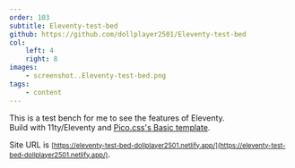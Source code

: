 ```yaml
---
order: 103
subtitle: Eleventy-test-bed
github: https://github.com/dollplayer2501/Eleventy-test-bed
col:
    left: 4
    right: 8
images:
    - screenshot..Eleventy-test-bed.png
tags:
    - content
---
```


This is a test bench for me to see the features of Eleventy.  
Build with 11ty/Eleventy and [Pico.css's Basic template](https://picocss.com/examples/basic-template/).

Site URL is <small>[https://eleventy-test-bed-dollplayer2501.netlify.app/](https://eleventy-test-bed-dollplayer2501.netlify.app/)</small>.



